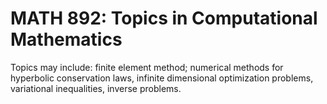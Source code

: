 # MATH 892: Topics in Computational Mathematics

Topics may include: finite element method; numerical methods for hyperbolic conservation laws, infinite dimensional optimization problems, variational inequalities, inverse problems.